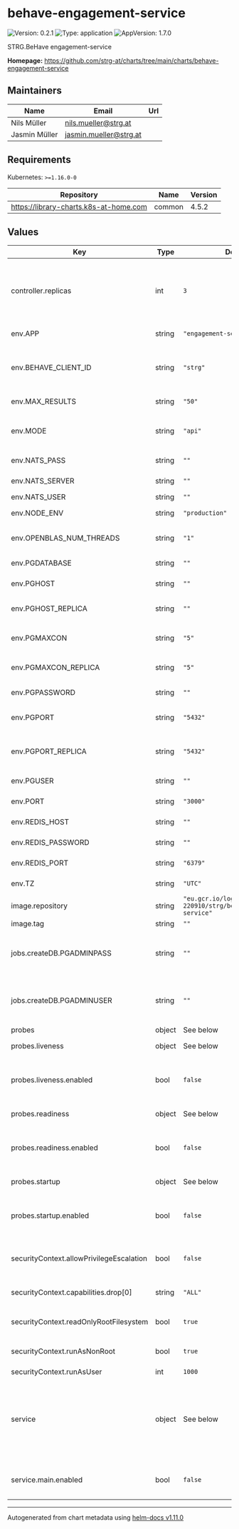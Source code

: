 # behave-engagement-service

![Version: 0.2.1](https://img.shields.io/badge/Version-0.2.1-informational?style=flat-square) ![Type: application](https://img.shields.io/badge/Type-application-informational?style=flat-square) ![AppVersion: 1.7.0](https://img.shields.io/badge/AppVersion-1.7.0-informational?style=flat-square)

STRG.BeHave engagement-service

**Homepage:** <https://github.com/strg-at/charts/tree/main/charts/behave-engagement-service>

## Maintainers

| Name | Email | Url |
| ---- | ------ | --- |
| Nils Müller | <nils.mueller@strg.at> |  |
| Jasmin Müller | <jasmin.mueller@strg.at> |  |

## Requirements

Kubernetes: `>=1.16.0-0`

| Repository | Name | Version |
|------------|------|---------|
| https://library-charts.k8s-at-home.com | common | 4.5.2 |

## Values

| Key | Type | Default | Description |
|-----|------|---------|-------------|
| controller.replicas | int | `3` | Number of desired pods. We use 3 minimum to assure no outage durring rollout/preemtible node restarts |
| env.APP | string | `"engagement-service"` | The application identifier |
| env.BEHAVE_CLIENT_ID | string | `"strg"` | beHave client id used in logging reference aswel as in NATS message routing |
| env.MAX_RESULTS | string | `"50"` | The number of results to return |
| env.MODE | string | `"api"` | The deployment mode can either be `api` or `train-loop`` |
| env.NATS_PASS | string | `""` | the nats password |
| env.NATS_SERVER | string | `""` | the nats server address |
| env.NATS_USER | string | `""` | the nats user |
| env.NODE_ENV | string | `"production"` | The default node environment |
| env.OPENBLAS_NUM_THREADS | string | `"1"` | Openblas config - the number of threads to use |
| env.PGDATABASE | string | `""` | The postgres database name |
| env.PGHOST | string | `""` | The postgres host ip or FQDN |
| env.PGHOST_REPLICA | string | `""` | The postgres replica host ip or FQDN |
| env.PGMAXCON | string | `"5"` | The postgres number of connections |
| env.PGMAXCON_REPLICA | string | `"5"` | The postgres replica number of connections |
| env.PGPASSWORD | string | `""` | The postgres password |
| env.PGPORT | string | `"5432"` | The postgres port to connect default to 5432 |
| env.PGPORT_REPLICA | string | `"5432"` | The postgres replica port to connect default to 5432 |
| env.PGUSER | string | `""` | The postgres user |
| env.PORT | string | `"3000"` | The application port |
| env.REDIS_HOST | string | `""` | The redis ip or FQDN |
| env.REDIS_PASSWORD | string | `""` | The redis password |
| env.REDIS_PORT | string | `"6379"` | The redis port default to 6379 |
| env.TZ | string | `"UTC"` | The timezone in the container |
| image.repository | string | `"eu.gcr.io/logical-sled-220910/strg/behave/engagement-service"` | image repository |
| image.tag | string | `""` | image tag |
| jobs.createDB.PGADMINPASS | string | `""` | The postgres admin password to setup the database - must be set! |
| jobs.createDB.PGADMINUSER | string | `""` | The postgres admin user to setup the database - must be set! |
| probes | object | See below | [[ref]](https://kubernetes.io/docs/tasks/configure-pod-container/configure-liveness-readiness-startup-probes/) |
| probes.liveness | object | See below | Liveness probe configuration |
| probes.liveness.enabled | bool | `false` | Disable the liveness probe as we dont have a tcp or udp port open currently |
| probes.readiness | object | See below | Redainess probe configuration |
| probes.readiness.enabled | bool | `false` | Disable the readiness probe as we dont have a tcp or udp port open currently |
| probes.startup | object | See below | Startup probe configuration |
| probes.startup.enabled | bool | `false` | Disable the startup probe as we dont have a tcp or udp port open currently |
| securityContext.allowPrivilegeEscalation | bool | `false` | do not allow privilege escalation for security reasons |
| securityContext.capabilities.drop[0] | string | `"ALL"` | drop all privileges as we dont need them |
| securityContext.readOnlyRootFilesystem | bool | `true` | set root fs to read only for security reasons |
| securityContext.runAsNonRoot | bool | `true` | do not run as root for security reasons |
| securityContext.runAsUser | int | `1000` | run as user with <id> |
| service | object | See below | Configure the services for the chart here. Additional services can be added by adding a dictionary key similar to the 'main' service. |
| service.main.enabled | bool | `false` | Disable service as we dont have a tcp or udp port open currently |

----------------------------------------------
Autogenerated from chart metadata using [helm-docs v1.11.0](https://github.com/norwoodj/helm-docs/releases/v1.11.0)
